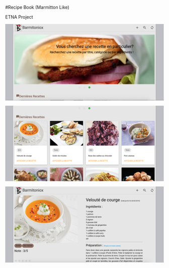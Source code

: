 #Recipe Book (Marmitton Like)

ETNA Project

![Screenshot](screenshots/screen_1.png)

![Screenshot](screenshots/screen_2.png)

![Screenshot](screenshots/screen_3.png)

